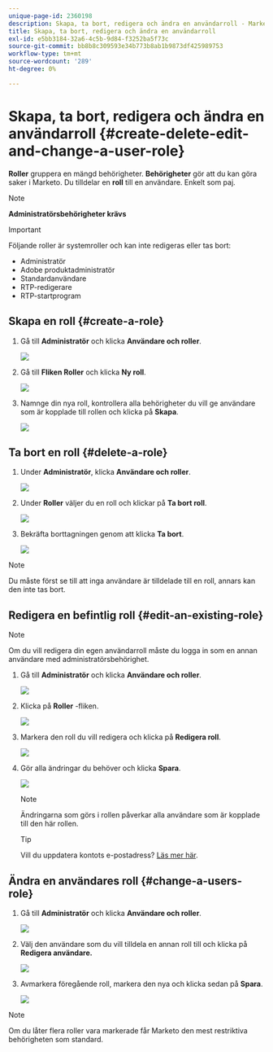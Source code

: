 ```yaml
---
unique-page-id: 2360198
description: Skapa, ta bort, redigera och ändra en användarroll - Marketo Docs - produktdokumentation
title: Skapa, ta bort, redigera och ändra en användarroll
exl-id: e5bb3184-32a6-4c5b-9d84-f3252ba5f73c
source-git-commit: bb8b8c309593e34b773b8ab1b9873df425989753
workflow-type: tm+mt
source-wordcount: '289'
ht-degree: 0%

---
```


# Skapa, ta bort, redigera och ändra en användarroll {#create-delete-edit-and-change-a-user-role}

**Roller** gruppera en mängd behörigheter. **Behörigheter** gör att du kan göra saker i Marketo. Du tilldelar en **roll** till en användare. Enkelt som paj.

>[!NOTE]
>
>**Administratörsbehörigheter krävs**

>[!IMPORTANT]
>
>Följande roller är systemroller och kan inte redigeras eller tas bort:
>
>* Administratör
>* Adobe produktadministratör
>* Standardanvändare
>* RTP-redigerare
>* RTP-startprogram


## Skapa en roll {#create-a-role}

1. Gå till **Administratör** och klicka **Användare och roller**.

   ![](assets/image2014-9-16-13-3a29-3a48.png)

1. Gå till **Fliken Roller** och klicka **Ny roll**.

   ![](assets/image2014-9-16-13-3a30-3a0.png)

1. Namnge din nya roll, kontrollera alla behörigheter du vill ge användare som är kopplade till rollen och klicka på **Skapa**.

   ![](assets/image2014-9-16-13-3a31-3a19.png)

## Ta bort en roll {#delete-a-role}

1. Under **Administratör**, klicka **Användare och roller**.

   ![](assets/image2014-9-16-13-3a31-3a42.png)

1. Under **Roller** väljer du en roll och klickar på **Ta bort roll**.

   ![](assets/image2014-9-16-13-3a31-3a56.png)

1. Bekräfta borttagningen genom att klicka **Ta bort**.

   ![](assets/image2014-9-16-13-3a32-3a25.png)

>[!NOTE]
>
>Du måste först se till att inga användare är tilldelade till en roll, annars kan den inte tas bort.

## Redigera en befintlig roll {#edit-an-existing-role}

>[!NOTE]
>
>Om du vill redigera din egen användarroll måste du logga in som en annan användare med administratörsbehörighet.

1. Gå till **Administratör** och klicka **Användare och roller**.

   ![](assets/image2014-9-16-13-3a34-3a2.png)

1. Klicka på **Roller** -fliken.

   ![](assets/image2014-9-16-13-3a34-3a22.png)

1. Markera den roll du vill redigera och klicka på **Redigera roll**.

   ![](assets/image2014-9-16-13-3a34-3a37.png)

1. Gör alla ändringar du behöver och klicka **Spara**.

   ![](assets/image2014-9-16-13-3a35-3a16.png)

   >[!NOTE]
   >
   >Ändringarna som görs i rollen påverkar alla användare som är kopplade till den här rollen.

   >[!TIP]
   >
   >Vill du uppdatera kontots e-postadress? [Läs mer här](/help/marketo/product-docs/administration/settings/edit-account-settings.md).

## Ändra en användares roll {#change-a-users-role}

1. Gå till **Administratör** och klicka **Användare och roller**.

   ![](assets/image2014-9-16-13-3a35-3a49.png)

1. Välj den användare som du vill tilldela en annan roll till och klicka på **Redigera användare.**

   ![](assets/image2014-9-16-13-36-8.png)

1. Avmarkera föregående roll, markera den nya och klicka sedan på **Spara**.

   ![](assets/image2014-9-16-13-3a36-3a35.png)

>[!NOTE]
>
>Om du låter flera roller vara markerade får Marketo den mest restriktiva behörigheten som standard.

